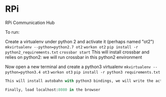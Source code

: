# RPi
RPi Communication Hub

To run:

Create a virtualenv under python 2 and activate it (perhaps named "ot2")
```mkvirtualenv --python=python2.7 ot2```
```workon ot2```
```pip install -r python2_requirements.txt```
```crossbar start```
This will install crossbar and relies on python2: we will run crossbar in this python2 environment

Now open a new terminal and create a python3 virtualenv
```mkvirtualenv --python=python3.4 ot3```
```workon ot3```
```pip install -r python3 requirements.txt```
```python ot_client/client.py
This will install autobahn with python3 bindings, we will write the actual application code in here

Finally, load localhost:8080 in the browser
